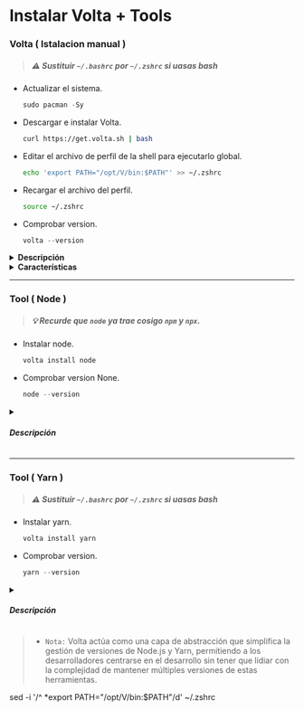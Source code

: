 <h1>Instalar Volta + Tools</h1>
 
### Volta ( Istalacion manual )
> ##### ⚠ Sustituir `~/.bashrc` por `~/.zshrc` si uasas bash
- Actualizar el sistema.
  ```js
  sudo pacman -Sy
  ```
- Descargar e instalar Volta.
  ```bash
  curl https://get.volta.sh | bash
  ```
- Editar el archivo de perfil de la shell para ejecutarlo global.
  ```bash
  echo 'export PATH="/opt/V/bin:$PATH"' >> ~/.zshrc
  ```
- Recargar el archivo del perfil.
  ```bash
  source ~/.zshrc
  ```
- Comprobar version.
  ```js
  volta --version
  ```
<details closed>
<summary><b>Descripción</b></summary>
<h5>
  
> - Es una herramienta de administración de versiones de Node.js diseñada para simplificar el proceso de manejo de múltiples versiones de Node.js y paquetes globales en entornos de desarrollo. Con Volta, puedes seleccionar una versión de Node.js y dejar de preocuparte por cambiarla manualmente entre proyectos. Permite instalar binarios de paquetes npm en tu cadena de herramientas sin tener que reinstalarlos periódicamente o averiguar por qué han dejado de funcionar.

</h5>
</details>
<details closed>
    <summary><b>Características</b></summary>
 <h5>

> - Resolución inteligente de versiones: Basándose en los manifiestos de los gestores de paquetes, Volta asegura versiones confiables y consistentes en todos los proyectos.
> - Cambios fluidos entre versiones de Node.js: Permite cambiar entre versiones de Node.js sin modificar las variables de entorno PATH.
> - Soporte para herramientas instaladas globalmente: Integra directamente con npm y yarn, permitiendo gestionar tanto Node.js como los paquetes globales relacionados.
> - Caché inteligente: Mejora el flujo de trabajo de desarrollo al acelerar la carga de paquetes y herramientas.
> - Compatibilidad con .nvmrc: Soporta el mismo archivo de configuración que NVM, facilitando la transición entre herramientas.
> - Ambientes reproductibles para colaboradores: Al guardar la versión exacta de Node.js en el package.json, garantiza que todos los colaboradores trabajen con la misma versión, promoviendo la consistencia en equipos de desarrollo distribuidos.

   </h5>
</details>

---

### Tool ( Node )

> ##### 💡 Recurde que `node` ya trae cosigo `npm` y `npx`.

- Instalar node.
  ```js
  volta install node
  ```
- Comprobar version None.

  ```js
  node --version
  ```

<details closed>
  <summary><h5>Descripción</h5></summary>

> - Es un entorno de ejecución de JavaScript de alto rendimiento y de código abierto. Se utiliza para ejecutar código JavaScript fuera de un navegador web, permitiendo el desarrollo de aplicaciones de servidor, scripts y herramientas de línea de comandos.

</details>

---

### Tool ( Yarn )

> ##### ⚠ Sustituir `~/.bashrc` por `~/.zshrc` si uasas bash

- Instalar yarn.
  ```js
  volta install yarn
  ```
- Comprobar version.
  ```js
  yarn --version
  ```

<details closed>
  <summary><h5>Descripción</h5></summary>

> - Es un administrador de paquetes de JavaScript alternativo a npm. Ofrece mejoras en términos de velocidad, seguridad y simplicidad en comparación con npm.

</details>



> - `Nota:` Volta actúa como una capa de abstracción que simplifica la gestión de versiones de Node.js y Yarn, permitiendo a los desarrolladores centrarse en el desarrollo sin tener que lidiar con la complejidad de mantener múltiples versiones de estas herramientas.

sed -i '/^ \*export PATH="\/opt\/V\/bin:$PATH"/d' ~/.zshrc

<!--
Agregar alias en la terminal para ajusta la imagen a la caja del neofetch

alias neofetch="neofetch --size none"
--!>
